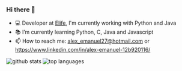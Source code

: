 ### Hi there 👋

- :computer: Developer at [Elife](https://elife.com.br/), I'm currently working with Python and Java
- :books: I’m currently learning Python, C, Java and Javascript
- 📫 How to reach me: alex_emanuel27@hotmail.com or https://www.linkedin.com/in/alex-emanuel-12b920116/

![github stats](https://github-readme-stats.vercel.app/api?username=alexemanuel&show_icons=true&hide_title=true&compact=true)
![top languages](https://github-readme-stats.vercel.app/api/top-langs/?username=alexemanuel)

